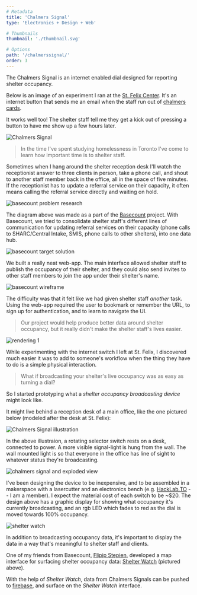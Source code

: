 ```yaml
---
# Metadata
title: 'Chalmers Signal'
type: 'Electronics + Design + Web'

# Thumbnails
thumbnail: './thumbnail.svg'

# Options
path: '/chalmerssignal/'
order: 3
---
```


<article role="article">

The Chalmers Signal is an internet enabled dial designed for reporting shelter occupancy.

Below is an image of an experiment I ran at the [St. Felix Center](http://stfelixcentre.ca/). It's an internet button that sends me an email when the staff run out of [chalmers cards](https://zachdonsky.xyz/ChalmersCards).

It works well too! The shelter staff tell me they get a kick out of pressing a button to have me show up a few hours later.

</article>

![Chalmers Signal](images/signalAtStFelix.jpg)

<article role="article">

> In the time I've spent studying homelessness in Toronto I've come to learn how important time is to shelter staff.

Sometimes when I hang around the shelter reception desk I'll watch the receptionist answer to three clients in person, take a phone call, and shout to another staff member back in the office, all in the space of five minutes. If the receptionist has to update a referral service on their capacity, it often means calling the referral service directly and waiting on hold.

</article>

![basecount problem research](images/basecountProblemStatement.png)

<article role="article">

The diagram above was made as a part of the [Basecount](/basecount) project. With Basecount, we tried to consolidate shelter staff's different lines of communication for updating referral services on their capacity (phone calls to SHARC/Central Intake, SMIS, phone calls to other shelters), into one data hub.

</article>

![basecount target solution](images/basecounttargetsolution.png)

<article role="article">

We built a really neat web-app. The main interface allowed shelter staff to publish the occupancy of their shelter, and they could also send invites to other staff members to join the app under their shelter's name.

</article>

![basecount wireframe](images/basecount.png)

<article role="article">

The difficulty was that it felt like we had given shelter staff _another_ task. Using the web-app required the user to bookmark or remember the URL, to sign up for authentication, and to learn to navigate the UI.

> Our project would help produce better data around shelter occupancy, but it really didn't make the shelter staff's lives easier.

</article>

![rendering 1](images/rendering1.png)

<article role="article">

While experimenting with the internet switch I left at St. Felix, I discovered much easier it was to add to someone's workflow when the thing they have to do is a simple physical interaction.

> What if broadcasting your shelter's live occupancy was as easy as turning a dial?

So I started prototyping what a _shelter occupancy broadcasting device_ might look like.

It might live behind a reception desk of a main office, like the one pictured below (modeled after the desk at St. Felix):

</article>

![Chalmers Signal illustration](images/chalmersSignalIllustration.png)

<article role="article">

In the above illustraion, a rotating selector switch rests on a desk, connected to power. A more visible signal-light is hung from the wall. The wall mounted light is so that everyone in the office has line of sight to whatever status they're broadcasting.

</article>

![chalmers signal and exploded view](images/ChalmersSignal.png)

<article role="article">

I've been designing the device to be inexpensive, and to be assembled in a makerspace with a lasercutter and an electronics bench (e.g. [HackLab.TO](Hacklab.to) -- I am a member). I expect the material cost of each switch to be ~\$20. The design above has a graphic display for showing what occupancy it's currently broadcasting, and an rgb LED which fades to red as the dial is moved towards 100% occupancy.

</article>

![shelter watch](images/shelterwatch.png)

<article role="article">

In addition to broadcasting occupancy data, it's important to display the data in a way that's meaningful to shelter staff and clients.

One of my friends from Basecount, [Flipip Stepien](https://filipstepien.com/), developed a map interface for surfacing shelter occupancy data: [Shelter Watch](https://shelter.filipstepien.com/) (pictured above).

With the help of _Shelter Watch_, data from Chalmers Signals can be pushed to [firebase](firebase.google.com), and surface on the _Shelter Watch_ interface.

</article>
